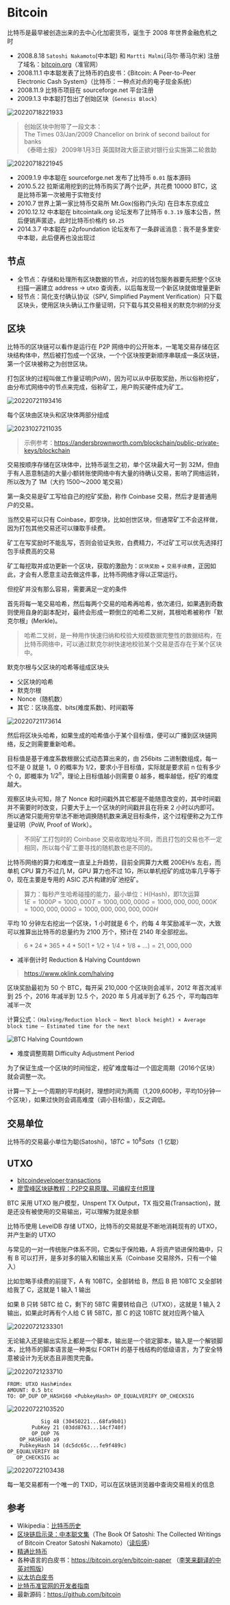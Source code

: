 # Bitcoin

比特币是最早被创造出来的去中心化加密货币，诞生于 2008 年世界金融危机之时

- 2008.8.18 `Satoshi Nakamoto`(中本聪) 和 `Martti Malmi`(马尔·蒂马尔米) 注册了域名：[bitcoin.org](https://bitcoin.org)（准官网）
- 2008.11.1 中本聪发表了比特币的白皮书：《Bitcoin: A Peer-to-Peer Electronic Cash System》（比特币：一种点对点的电子现金系统）
- 2008.11.9 比特币项目在 sourceforge.net 平台注册
- 2009.1.3 中本聪打包出了创始区块（`Genesis Block`）

![20220718221933](http://image.zuoright.com/20220718221933.png)

> 创始区块中附带了一段文本：  
> The Times 03/Jan/2009 Chancellor on brink of second bailout for banks  
> 《泰晤士报》 2009年1月3日 英国财政大臣正欲对银行业实施第二轮救助

![20220718221945](http://image.zuoright.com/20220718221945.png)

- 2009.1.9 中本聪在 sourceforge.net 发布了比特币 `0.01` 版本源码
- 2010.5.22 拉斯诺用挖到的比特币购买了两个比萨，共花费 10000 BTC，这是比特币第一次被用于实物支付
- 2010.7 世界上第一家比特币交易所 Mt.Gox(俗称门头沟) 在日本东京成立
- 2010.12.12 中本聪在 bitcointalk.org 论坛发布了比特币 `0.3.19` 版本公告，然后便销声匿迹，此时比特币价格约 `$0.25`
- 2014.3.7 中本聪在 p2pfoundation 论坛发布了一条辟谣消息：我不是多里安·中本聪，此后便再也没出现过

## 节点

- 全节点：存储和处理所有区块数据的节点，对应的钱包服务器要先把整个区块扫描一遍建立 address -> utxo 查询表，以后每发现一个新区块就做增量更新
- 轻节点：简化支付确认协议（SPV, Simplified Payment Verification）只下载区块头，使用区块头确认工作量证明，只下载与其交易相关的默克尔树的分支

## 区块

比特币的区块链可以看作是运行在 P2P 网络中的公开账本，一笔笔交易存储在区块结构体中，然后被打包成一个区块，一个个区块按更新顺序串联成一条区块链，第一个区块被称之为创世区块。

打包区块的过程叫做工作量证明(PoW)，因为可以从中获取奖励，所以俗称挖矿，由分布式网络中的节点来完成，俗称矿工，用户购买硬件成为矿工。

![20220721193416](http://image.zuoright.com/20220721193416.png)

每个区块由区块头和区块体两部分组成

![20231027211035](https://image.zuoright.com/20231027211035.png)

> 示例参考：<https://andersbrownworth.com/blockchain/public-private-keys/blockchain>

交易按顺序存储在区块体中，比特币诞生之初，单个区块最大可一到 32M，但由于有人恶意制造的大量小额转账使网络中有大量的待确认交易，影响了网络运转，所以改为了 1M（大约 1500～2000 笔交易）

第一条交易是矿工写给自己的挖矿奖励，称作 Coinbase 交易，然后才是普通用户的交易。

当然交易可以只有 Coinbase，即空块，比如创世区块，但通常矿工不会这样做，因为打包其他交易还可以赚取手续费。

矿工在写奖励时不能乱写，否则会验证失败，白费精力，不过矿工可以优先选择打包手续费高的交易

矿工每挖取并成功更新一个区块，获取的激励为：`区块奖励` + `交易手续费`，正因如此，才会有人愿意主动去做这件事，比特币网络才得以正常运行。

但挖矿并没有那么容易，需要满足一定的条件

首先将每一笔交易哈希，然后每两个交易的哈希再哈希，依次递归，如果遇到奇数则使用自身的副本配对，最终会形成一颗倒立的哈希二叉树，其根哈希被称作「默克尔根」(Merkle)。

> 哈希二叉树，是一种用作快速归纳和校验大规模数据完整性的数据结构，在比特币网络中，可以通过默克尔树快速地校验某个交易是否存在于某个区块中。

默克尔根与父区块的哈希等组成区块头

- 父区块的哈希
- 默克尔根
- Nonce（随机数）
- 其它：区块高度、bits(难度系数)、时间戳等

![20220721173614](http://image.zuoright.com/20220721173614.png)

然后将区块头哈希，如果生成的哈希值小于某个目标值，便可以广播到区块链网络，反之则需要重新哈希。

目标值是基于难度系数根据公式动态算出来的，由 256bits 二进制数组成，每一位不是 0 就是 1，0 的概率为 $1/2$，要求小于目标值，实际就是要求前 n 位有多少个 0，即概率为 ${1/2}^n$，理论上目标值越小则需要 0 越多，概率越低，挖矿的难度越大。

观察区块头可知，除了 Nonce 和时间戳外其它都是不能随意改变的，其中时间戳并不需要时时改变，只要大于上一个区块的时间戳并且在将来 2 小时以内即可。所以通常只能用穷举法不断地调换随机数来满足目标条件，这个过程便称之为工作量证明（PoW, Proof of Work）。

> 不同矿工打包时的 Coinbase 交易收取地址不同，而且打包的交易也不一定相同，所以每个矿工要寻找的随机数也是不同的。

比特币网络的算力和难度一直呈上升趋势，目前全网算力大概 200EH/s 左右，而单机 CPU 算力不过几 M，GPU 算力也不过 1G，所以单机挖矿的成功率几乎等于 0，现在主要是专用的 ASIC 芯片构建的矿池挖矿。

> 算力：每秒产生哈希碰撞的能力，最小单位：H(Hash)，即1次运算  
> $1E=1000P=1000,000T=1000,000,000G=1000,000,000,000K=1000,000,000G=1000,000,000,000,000H$

平均 10 分钟左右挖出一个区块，1 小时就是 6 个，约每 4 年奖励减半一次，大致可以推算出比特币的总量约为 2100 万个，预计在 2140 年全部挖出。

> $6*24*365*4 * 50(1+1/2+1/4+1/8+...) = 21,000,000$

- 减半倒计时 Reduction & Halving Countdown

> <https://www.oklink.com/halving>

区块奖励最初为 50 个 BTC，每开采 210,000 个区块则会减半，2012 年首次减半到 25 个，2016 年减半到 12.5 个，2020 年 5 月减半到了 6.25 个，平均每四年减半一次

计算公式：`(Halving/Reduction block – Next block height) × Average block time – Estimated time for the next`

![BTC Halving Countdown](https://image.zuoright.com/BTC%20Halving%20Countdown.png)

- 难度调整周期 Difficulty Adjustment Period

为了保证生成一个区块的时间恒定，挖矿难度每过一个固定周期（2016个区块）就会调整一次。

计算一下上一个周期的平均耗时，理想时间为两周（1,209,600秒，平均10分钟一个区块），如果过快则会调高难度（调小目标值），反之调低。

## 交易单位

比特币的交易最小单位为聪(Satoshi)，$1 BTC = 10^8 Sats$（1 亿聪）

## UTXO

- [bitcoindeveloper·transactions](https://developer.bitcoin.org/devguide/transactions.html)
- [廖雪峰区块链教程：P2P交易原理、可编程支付原理](https://www.liaoxuefeng.com/wiki/1207298049439968/1311929802948641)

BTC 采用 UTXO 账户模型，Unspent TX Output，TX 指交易(Transaction)，就是还没有被使用的交易输出，可以理解为就是余额

比特币使用 LevelDB 存储 UTXO，比特币的交易就是不断地消耗现有的 UTXO，并产生新的 UTXO

与常见的一对一传统账户体系不同，它类似于保险箱，A 将资产锁进保险箱中，只有 B 可以打开，是多对多的输入和输出关系（Coinbase 交易除外，只有一个输入）

比如忽略手续费的前提下，A 有 10BTC，全部转给 B，然后 B 把 10BTC 又全部转给我了 C，这就是 1 输入 1 输出

如果 B 只转 5BTC 给 C，剩下的 5BTC 需要转给自己（UTXO），这就是 1 输入 2 输出，如果此时再有个人给 C 转 5BTC，那 C 的这 10BTC 就对应两个输入

![20220721233301](http://image.zuoright.com/20220721233301.png)

无论输入还是输出实际上都是一个脚本，输出是一个锁定脚本，输入是一个解锁脚本，比特币的脚本语言是一种类似 FORTH 的基于栈结构的低级语言，为了安全特意被设计为无状态且非图灵完备。

![20220721233710](http://image.zuoright.com/20220721233710.png)

```text
FROM: UTXO Hash#index
AMOUNT: 0.5 btc
TO: OP_DUP OP_HASH160 <PubkeyHash> OP_EQUALVERIFY OP_CHECKSIG
```

![20220722103520](http://image.zuoright.com/20220722103520.png)

```text
           Sig 48 (30450221...68fa9b01)
        PubKey 21 (03dd8763...14cf740f)
        OP_DUP 76
    OP_HASH160 a9
    PubkeyHash 14 (dc5dc65c...fe9f489c)
OP_EQUALVERIFY 88
   OP_CHECKSIG ac
```

![20220722103438](http://image.zuoright.com/20220722103438.png)

每一笔交易都有一个唯一的 TXID，可以在区块链浏览器中查询交易相关的信息

## 参考

- Wikipedia：[比特币历史](https://zh.wikipedia.org/wiki/%E6%AF%94%E7%89%B9%E5%B9%A3%E6%AD%B7%E5%8F%B2)
- [区块链启示录：中本聪文集](https://book.douban.com/subject/30338899/)（The Book Of Satoshi: The Collected Writings of Bitcoin Creator Satoshi Nakamoto）（[读后感](https://mirror.xyz/wtfacademy.eth/Jezo3dZ_9IJ6yclzT_M21Y_njZaohfy9obiPRlemy8s)）
- [精通比特币](https://wizardforcel.gitbooks.io/masterbitcoin2cn/content/)
- 各种语言的白皮书：<https://bitcoin.org/en/bitcoin-paper> （[李笑来翻译的中英对照版](https://lixiaolai.com/#/bitcoin-whitepaper-cn-en-translation/Bitcoin-Whitepaper-EN-CN.html)）
- [以太坊白皮书](https://ethereum.org/zh/whitepaper/)
- [比特币准官网的开发者指南](https://developer.bitcoin.org/devguide/block_chain.html)
- 最新源码：<https://github.com/bitcoin>
